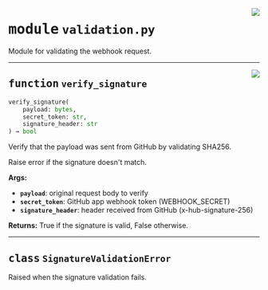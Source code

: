 <!-- markdownlint-disable -->

<a href="../src/validation.py#L0"><img align="right" style="float:right;" src="https://img.shields.io/badge/-source-cccccc?style=flat-square"></a>

# <kbd>module</kbd> `validation.py`
Module for validating the webhook request. 


---

<a href="../src/validation.py#L14"><img align="right" style="float:right;" src="https://img.shields.io/badge/-source-cccccc?style=flat-square"></a>

## <kbd>function</kbd> `verify_signature`

```python
verify_signature(
    payload: bytes,
    secret_token: str,
    signature_header: str
) → bool
```

Verify that the payload was sent from GitHub by validating SHA256. 

Raise error if the signature doesn't match. 



**Args:**
 
 - <b>`payload`</b>:  original request body to verify 
 - <b>`secret_token`</b>:  GitHub app webhook token (WEBHOOK_SECRET) 
 - <b>`signature_header`</b>:  header received from GitHub (x-hub-signature-256) 



**Returns:**
 True if the signature is valid, False otherwise. 


---

## <kbd>class</kbd> `SignatureValidationError`
Raised when the signature validation fails. 





